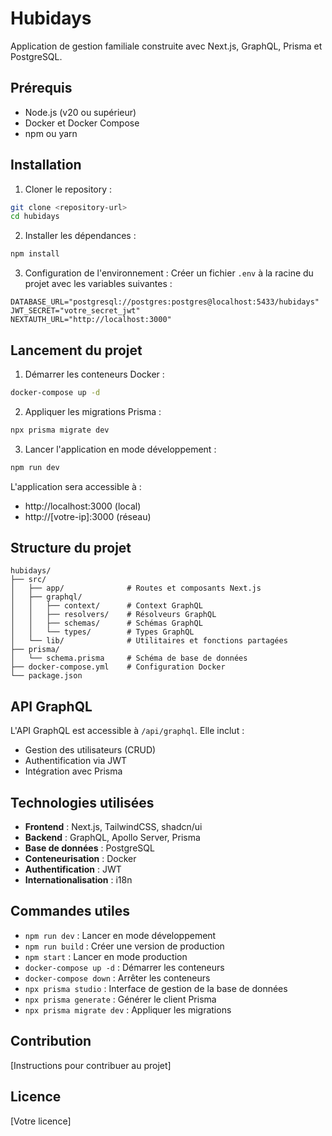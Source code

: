 # Hubidays

Application de gestion familiale construite avec Next.js, GraphQL, Prisma et PostgreSQL.

## Prérequis

- Node.js (v20 ou supérieur)
- Docker et Docker Compose
- npm ou yarn

## Installation

1. Cloner le repository :
```bash
git clone <repository-url>
cd hubidays
```

2. Installer les dépendances :
```bash
npm install
```

3. Configuration de l'environnement :
Créer un fichier `.env` à la racine du projet avec les variables suivantes :
```env
DATABASE_URL="postgresql://postgres:postgres@localhost:5433/hubidays"
JWT_SECRET="votre_secret_jwt"
NEXTAUTH_URL="http://localhost:3000"
```

## Lancement du projet

1. Démarrer les conteneurs Docker :
```bash
docker-compose up -d
```

2. Appliquer les migrations Prisma :
```bash
npx prisma migrate dev
```

3. Lancer l'application en mode développement :
```bash
npm run dev
```

L'application sera accessible à :
- http://localhost:3000 (local)
- http://[votre-ip]:3000 (réseau)

## Structure du projet

```
hubidays/
├── src/
│   ├── app/              # Routes et composants Next.js
│   ├── graphql/
│   │   ├── context/      # Context GraphQL
│   │   ├── resolvers/    # Résolveurs GraphQL
│   │   ├── schemas/      # Schémas GraphQL
│   │   └── types/        # Types GraphQL
│   └── lib/              # Utilitaires et fonctions partagées
├── prisma/
│   └── schema.prisma     # Schéma de base de données
├── docker-compose.yml    # Configuration Docker
└── package.json
```

## API GraphQL

L'API GraphQL est accessible à `/api/graphql`. Elle inclut :
- Gestion des utilisateurs (CRUD)
- Authentification via JWT
- Intégration avec Prisma

## Technologies utilisées

- **Frontend** : Next.js, TailwindCSS, shadcn/ui
- **Backend** : GraphQL, Apollo Server, Prisma
- **Base de données** : PostgreSQL
- **Conteneurisation** : Docker
- **Authentification** : JWT
- **Internationalisation** : i18n

## Commandes utiles

- `npm run dev` : Lancer en mode développement
- `npm run build` : Créer une version de production
- `npm start` : Lancer en mode production
- `docker-compose up -d` : Démarrer les conteneurs
- `docker-compose down` : Arrêter les conteneurs
- `npx prisma studio` : Interface de gestion de la base de données
- `npx prisma generate` : Générer le client Prisma
- `npx prisma migrate dev` : Appliquer les migrations

## Contribution

[Instructions pour contribuer au projet]

## Licence

[Votre licence]
